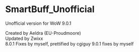# SmartBuff_Unofficial
Unofficial version for WoW 9.0.1
  
Created by Aeldra (EU-Proudmoore)  
Updated by Zwixx  
8.0.1 Fixes by myself, prettified by cgiguy
9.0.1 fixes by myself
